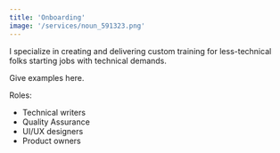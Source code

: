 ```yaml
---
title: 'Onboarding'
image: '/services/noun_591323.png'
---
```


I specialize in creating and delivering custom training for less-technical folks starting jobs with technical demands.

Give examples here.

Roles:

+ Technical writers
+ Quality Assurance
+ UI/UX designers
+ Product owners
